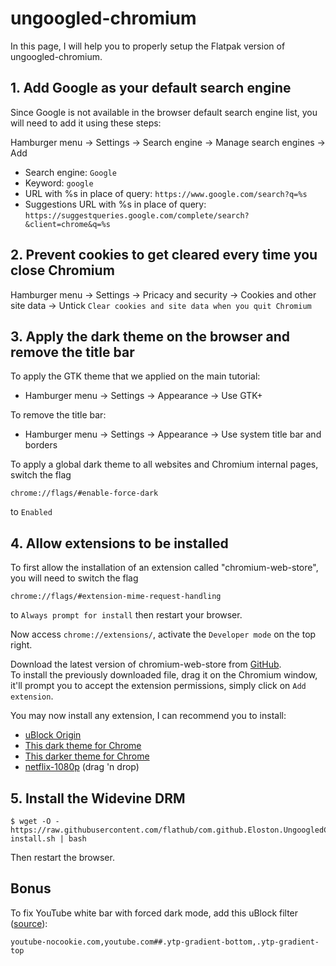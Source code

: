 # ungoogled-chromium

In this page, I will help you to properly setup the Flatpak version of ungoogled-chromium.

## 1. Add Google as your default search engine

Since Google is not available in the browser default search engine list, you will need to add it using these steps:

Hamburger menu -> Settings -> Search engine -> Manage search engines -> Add
- Search engine: `Google`
- Keyword: `google`
- URL with %s in place of query: `https://www.google.com/search?q=%s`
- Suggestions URL with %s in place of query: `https://suggestqueries.google.com/complete/search?&client=chrome&q=%s`

## 2. Prevent cookies to get cleared every time you close Chromium

Hamburger menu -> Settings -> Pricacy and security -> Cookies and other site data -> Untick `Clear cookies and site data when you quit Chromium`

## 3. Apply the dark theme on the browser and remove the title bar

To apply the GTK theme that we applied on the main tutorial:  
- Hamburger menu -> Settings -> Appearance -> Use GTK+

To remove the title bar:  
- Hamburger menu -> Settings -> Appearance -> Use system title bar and borders

To apply a global dark theme to all websites and Chromium internal pages, switch the flag
```
chrome://flags/#enable-force-dark
```
to `Enabled`

## 4. Allow extensions to be installed

To first allow the installation of an extension called "chromium-web-store", you will need to switch the flag
```
chrome://flags/#extension-mime-request-handling
```
to `Always prompt for install` then restart your browser.

Now access `chrome://extensions/`, activate the `Developer mode` on the top right.

Download the latest version of chromium-web-store from [GitHub](https://github.com/NeverDecaf/chromium-web-store/releases).  
To install the previously downloaded file, drag it on the Chromium window, it'll prompt you to accept the extension permissions, simply click on `Add extension`.

You may now install any extension, I can recommend you to install:
- [uBlock Origin](https://chrome.google.com/webstore/detail/ublock-origin/cjpalhdlnbpafiamejdnhcphjbkeiagm)
- [This dark theme for Chrome](https://chrome.google.com/webstore/detail/dark-theme-for-google-chr/annfbnbieaamhaimclajlajpijgkdblo)
- [This darker theme for Chrome](https://chrome.google.com/webstore/detail/dark-material-black-theme/oifnkbmbefokhdgjfklofplpoglekipa)
- [netflix-1080p](https://github.com/jangxx/netflix-1080p/releases) (drag 'n drop)

## 5. Install the Widevine DRM

```
$ wget -O - https://raw.githubusercontent.com/flathub/com.github.Eloston.UngoogledChromium/beta/widevine-install.sh | bash
```
Then restart the browser.

## Bonus

To fix YouTube white bar with forced dark mode, add this uBlock filter ([source](https://www.reddit.com/r/uBlockOrigin/comments/l1a8pm/tip_using_ublock_to_get_rid_of_youtube_white/)):
```
youtube-nocookie.com,youtube.com##.ytp-gradient-bottom,.ytp-gradient-top
```